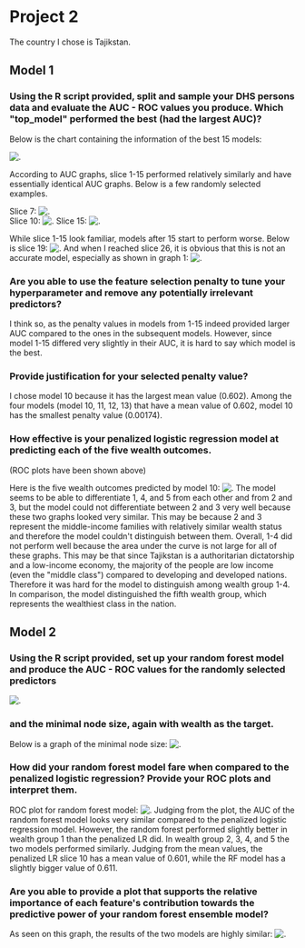 # Project 2 #

The country I chose is Tajikstan.

## Model 1 ##



### Using the R script provided, split and sample your DHS persons data and evaluate the AUC - ROC values you produce. Which "top_model" performed the best (had the largest AUC)? ###
Below is the chart containing the information of the best 15 models: 

![.](auc_chart.png)

According to AUC graphs, slice 1-15 performed relatively similarly and have essentially identical AUC graphs. Below is a few randomly selected examples.

Slice 7:
![.](lr_auc_7.png)  
Slice 10:
![.](lr_auc_11.png) 
Slice 15:
![.](17.png) 

While slice 1-15 look familiar, models after 15 start to perform worse. Below is slice 19:
![.](15.png) 
And when I reached slice 26, it is obvious that this is not an accurate model, especially as shown in graph 1: 
![.](26.png) 

### Are you able to use the feature selection penalty to tune your hyperparameter and remove any potentially irrelevant predictors? 

I think so, as the penalty values in models from 1-15 indeed provided larger AUC compared to the ones in the subsequent models. However, since model 1-15 differed very slightly in their AUC, it is hard to say which model is the best. 

### Provide justification for your selected penalty value? ###

I chose model 10 because it has the largest mean value (0.602). Among the four models (model 10, 11, 12, 13) that have a mean value of 0.602, model 10 has the smallest penalty value (0.00174). 

### How effective is your penalized logistic regression model at predicting each of the five wealth outcomes. ###
(ROC plots have been shown above) 

Here is the five wealth outcomes predicted by model 10:
![.](lr_auc_11.png) 
The model seems to be able to differentiate 1, 4, and 5 from each other and from 2 and 3, but the model could not differentiate between 2 and 3 very well because these two graphs looked very similar. This may be because 2 and 3 represent the middle-income families with relatively similar wealth status and therefore the model couldn't distinguish between them. Overall, 1-4 did not perform well because the area under the curve is not large for all of these graphs. This may be that since Tajikstan is a authoritarian dictatorship and a low-income economy, the majority of the people are low income (even the "middle class") compared to developing and developed nations. Therefore it was hard for the model to distinguish among wealth group 1-4. In comparison, the model distinguished the fifth wealth group, which represents the wealthiest class in the nation. 

## Model 2 ##
### Using the R script provided, set up your random forest model and produce the AUC - ROC values for the randomly selected predictors
![.](rf.png) 
### and the minimal node size, again with wealth as the target. ### 
Below is a graph of the minimal node size:
![.](rf_res.png) 
### How did your random forest model fare when compared to the penalized logistic regression? Provide your ROC plots and interpret them. ###
ROC plot for random forest model:
![.](rf_auc.png)
Judging from the plot, the AUC of the random forest model looks very similar compared to the penalized logistic regression model. However, the random forest performed slightly better in wealth group 1 than the penalized LR did. In wealth group 2, 3, 4, and 5 the two models performed similarly. Judging from the mean values, the penalized LR slice 10 has a mean value of 0.601, while the RF model has a slightly bigger value of 0.611.

### Are you able to provide a plot that supports the relative importance of each feature's contribution towards the predictive power of your random forest ensemble model? ###
As seen on this graph, the results of the two models are highly similar:
![.](rf_lr_auc.png)



